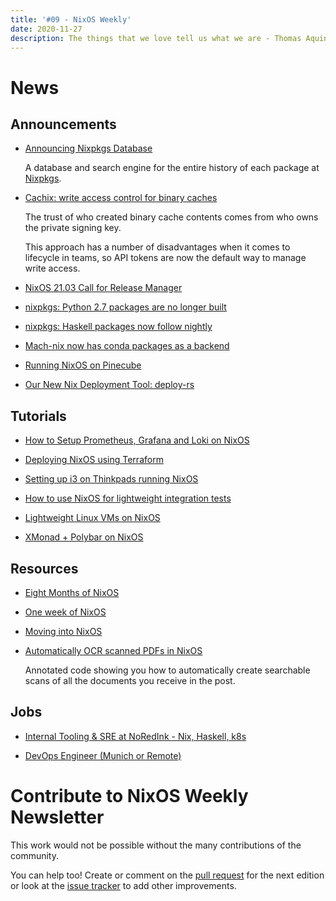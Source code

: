 ```yaml
---
title: '#09 - NixOS Weekly'
date: 2020-11-27
description: The things that we love tell us what we are - Thomas Aquinas
---
```


# News

## Announcements

- [Announcing Nixpkgs Database](https://kamadorueda.github.io/nixpkgs-db/#/about)

  A database and search engine for the entire history of each package at
  [Nixpkgs](https://github.com/nixos/nixpkgs).

- [Cachix: write access control for binary caches](https://blog.cachix.org/posts/2020-11-09-write-access-control-for-binary-caches/)

  The trust of who created binary cache contents comes from who owns the private signing key.

  This approach has a number of disadvantages when it comes to lifecycle in teams,
  so API tokens are now the default way to manage write access.

- [NixOS 21.03 Call for Release Manager](https://discourse.nixos.org/t/21-03-call-for-release-manager/10204)

- [nixpkgs: Python 2.7 packages are no longer built](https://discourse.nixos.org/t/python-2-7-and-3-9-and-hydra-builds)

- [nixpkgs: Haskell packages now follow nightly](https://discourse.nixos.org/t/new-ghc-default-version-8-10-2-package-versions-now-from-stackage-nightly)

- [Mach-nix now has conda packages as a backend](https://discourse.nixos.org/t/mach-nix-create-python-environments-quick-and-easy/6858/86)

- [Running NixOS on Pinecube](https://github.com/danielfullmer/pinecube-nixos)

- [Our New Nix Deployment Tool: deploy-rs](https://serokell.io/blog/deploy-rs)

## Tutorials

- [How to Setup Prometheus, Grafana and Loki on NixOS](https://christine.website/blog/prometheus-grafana-loki-nixos-2020-11-20)

- [Deploying NixOS using Terraform](https://nix.dev/tutorials/deploying-nixos-using-terraform.html)

- [Setting up i3 on Thinkpads running NixOS](https://www.srid.ca/i3-setup.html)

- [How to use NixOS for lightweight integration tests](http://www.haskellforall.com/2020/11/how-to-use-nixos-for-lightweight.html)

- [Lightweight Linux VMs on NixOS](https://www.srid.ca/2012301.html)

- [XMonad + Polybar on NixOS](https://gvolpe.com/blog/xmonad-polybar-nixos/)

## Resources

- [Eight Months of NixOS](https://catgirl.ai/log/nixos-experience/)

- [One week of NixOS](https://jae.moe/blog/2020/11/one-week-of-nixos/)

- [Moving into NixOS](https://foo-dogsquared.github.io/blog/posts/moving-into-nixos/)

- [Automatically OCR scanned PDFs in NixOS](https://dev.to/jwoudenberg/automatically-ocr-scanned-pdfs-in-nixos-25d)

  Annotated code showing you how to automatically create searchable scans of all the documents you receive in the post.

## Jobs

- [Internal Tooling & SRE at NoRedInk - Nix, Haskell, k8s](https://www.noredink.com/job_post?gh_jid=2443611)

- [DevOps Engineer (Munich or Remote)](https://genesis-jobs.personio.de/job/278290)

# Contribute to NixOS Weekly Newsletter

This work would not be possible without the many contributions of the community.

You can help too! Create or comment on the [pull request](https://github.com/NixOS/nixos-weekly/pulls)
for the next edition or look at the
[issue tracker](https://github.com/NixOS/nixos-weekly/issues) to add other improvements.
